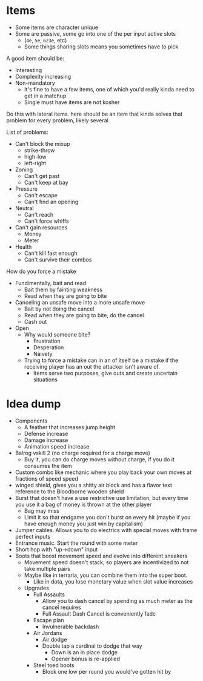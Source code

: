 # Items
- Some items are character unique
- Some are passive, some go into one of the per input active slots
	- (`4e`, `5e`, `623e`, etc)
	- Some things sharing slots means you sometimes have to pick

A good item should be:
- Interesting
- Complexity increasing
- Non-mandatory
	- It's fine to have a few items, one of which you'd really kinda need to get in a matchup
	- Single must have items are not kosher

Do this with lateral items. here should be an item that kinda solves that problem for every problem, likely several

List of problems:
- Can't block the mixup
	- strike-throw
	- high-low
	- left-right
- Zoning
	- Can't get past
	- Can't keep at bay
- Pressure
	- Can't escape
	- Can't find an opening
- Neutral
	- Can't reach
	- Can't force whiffs
- Can't gain resources
	- Money
	- Meter
- Health
	- Can't kill fast enough
	- Can't survive their combos

How do you force a mistake
- Fundimentally, bait and read
	- Bait them by fainting weakness
	- Read when they are going to bite
- Canceling an unsafe move into a more unsafe move
	- Bait by not doing the cancel
	- Read when they are going to bite, do the cancel
	- Cash out
- Open
	- Why would someone bite?
		- Frustration
		- Desperation
		- Naivety
	- Trying to force a mistake can in an of itself be a mistake if the receiving player has an out the attacker isn't aware of.
		- Items serve two purposes, give outs and create uncertain situations

# Idea dump
- Components
	- A feather that increases jump height
	- Defense increase 
	- Damage increase
	- Animation speed increase
- Balrog vskill 2 (no charge required for a charge move)
	- Buy it, you can do charge moves without charge, if you do it consumes the item
- Custom combo like mechanic where you play back your own moves at fractions of speed speed
- winged shield, gives you a shitty air block and has a flavor text reference to the Bloodborne wooden shield
- Burst that doesn't have a use restrictive use limitation, but every time you use it a bag of money is thrown at the other player
	- Bag may miss
	- Limit it so that endgame you don't burst on every hit (maybe if you have enough money you just win by capitalism)
- Jumper cables. Allows you to do electrics with special moves with frame perfect inputs
- Entrance music. Start the round with some meter
- Short hop with "up->down" input
- Boots that boost movement speed and evolve into different sneakers
	- Movement speed doesn't stack, so players are incentivized to not take multiple pairs
	- Maybe like in terraria, you can combine them into the super boot.
		- Like in dota, you lose monetary value when slot value increases 
	- Upgrades
		- Full Assaults
			- Allow you to dash cancel by spending as much meter as the cancel requires
			- Full Assault Dash Cancel is conveniently fadc
		- Escape plan
			- Invulnerable backdash
		- Air Jordans
			- Air dodge
			- Double tap a cardinal to dodge that way
				- Down is an in place dodge
				- Opener bonus is re-applied
		- Steel toed boots
			- Block one low per round you would've gotten hit by
